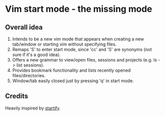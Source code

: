 # Vim start mode - the missing mode

## Overall idea
1. Intends to be a new vim mode that appears when creating a new tab/window or starting vim without specifying files. 
1. Remaps 'S' to enter start mode, since 'cc' and 'S' are synonyms (not sure if it's a good idea).
1. Offers a new grammar to view/open files, sessions and projects (e.g. ls -> list sessions).
1. Provides bookmark functionality and lists recently opened files/directories.
1. Window/tab easily closed just by pressing 'q' in start mode.

## Credits
Heavily inspired by [startify](https://github.com/mhinz/vim-startify).
